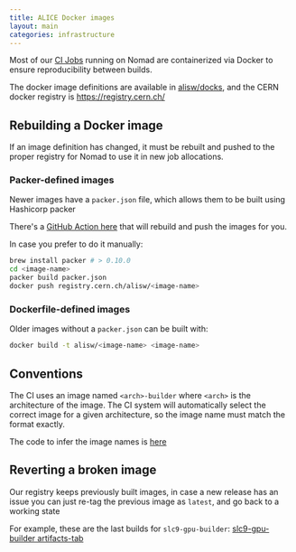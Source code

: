 ```yaml
---
title: ALICE Docker images
layout: main
categories: infrastructure
---
```


Most of our [CI Jobs][ci-jobs] running on Nomad are containerized via Docker to
ensure reproducibility between builds.

The docker image definitions are available in
[alisw/docks](https://github.com/alisw/docks), and the CERN docker registry is
<https://registry.cern.ch/>

## Rebuilding a Docker image

If an image definition has changed, it must be rebuilt and pushed to the proper
registry for Nomad to use it in new job allocations.

### Packer-defined images

Newer images have a `packer.json` file, which allows them to be built using
Hashicorp packer

There's a [GitHub Action
here](https://github.com/alisw/docks/actions/workflows/push-docker-image.yml)
that will rebuild and push the images for you.

In case you prefer to do it manually:

```bash
brew install packer # > 0.10.0
cd <image-name>
packer build packer.json
docker push registry.cern.ch/alisw/<image-name>
```

### Dockerfile-defined images

Older images without a `packer.json` can be built with:

```bash
docker build -t alisw/<image-name> <image-name>
```

## Conventions

The CI uses an image named `<arch>-builder` where `<arch>` is the architecture of the
image. The CI system will automatically select the correct image for a given
architecture, so the image name must match the format exactly.

The code to infer the image names is
[here](https://github.com/alisw/ci-jobs/blob/master/ci/ci.nomad)

[ci-jobs]: https://github.com/alisw/ci-jobs
[packer]: https://www.packer.io/

## Reverting a broken image

Our registry keeps previously built images, in case a new release has an issue you can just re-tag the previous image as `latest`, and go back to a working state

For example, these are the last builds for `slc9-gpu-builder`: [slc9-gpu-builder artifacts-tab](https://registry.cern.ch/harbor/projects/3529/repositories/slc9-gpu-builder/artifacts-tab)
